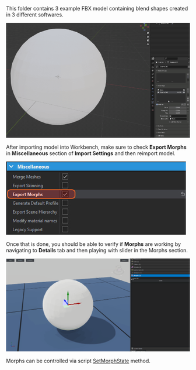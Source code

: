 This folder contains 3 example FBX model containing blend shapes created in 3 different softwares.

![](Documentation/blender_shape_keys.gif)

After importing model into Workbench, make sure to check **Export Morphs** in **Miscellaneous** section of **Import Settings** and then reimport model.

![](Documentation/morphs_setting.jpg)

Once that is done, you should be able to verify if **Morphs** are working  by navigating to **Details** tab and then playing with slider in the Morphs section.


![](Documentation/workbench_morphs.gif)

Morphs can be controlled via script [SetMorphState](https://enfusionengine.com/api/redirect?to=enfusion://ScriptEditor/scripts/Core/generated/Visual/Animation.c;20) method.